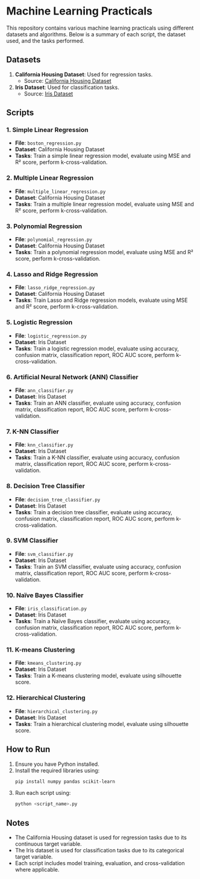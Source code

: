 # Machine Learning Practicals

This repository contains various machine learning practicals using different datasets and algorithms. Below is a summary of each script, the dataset used, and the tasks performed.

## Datasets

1. **California Housing Dataset**: Used for regression tasks.
   - Source: [California Housing Dataset](https://scikit-learn.org/stable/modules/generated/sklearn.datasets.fetch_california_housing.html)
2. **Iris Dataset**: Used for classification tasks.
   - Source: [Iris Dataset](https://scikit-learn.org/stable/modules/generated/sklearn.datasets.load_iris.html)

## Scripts

### 1. Simple Linear Regression
- **File**: `boston_regression.py`
- **Dataset**: California Housing Dataset
- **Tasks**: Train a simple linear regression model, evaluate using MSE and R² score, perform k-cross-validation.

### 2. Multiple Linear Regression
- **File**: `multiple_linear_regression.py`
- **Dataset**: California Housing Dataset
- **Tasks**: Train a multiple linear regression model, evaluate using MSE and R² score, perform k-cross-validation.

### 3. Polynomial Regression
- **File**: `polynomial_regression.py`
- **Dataset**: California Housing Dataset
- **Tasks**: Train a polynomial regression model, evaluate using MSE and R² score, perform k-cross-validation.

### 4. Lasso and Ridge Regression
- **File**: `lasso_ridge_regression.py`
- **Dataset**: California Housing Dataset
- **Tasks**: Train Lasso and Ridge regression models, evaluate using MSE and R² score, perform k-cross-validation.

### 5. Logistic Regression
- **File**: `logistic_regression.py`
- **Dataset**: Iris Dataset
- **Tasks**: Train a logistic regression model, evaluate using accuracy, confusion matrix, classification report, ROC AUC score, perform k-cross-validation.

### 6. Artificial Neural Network (ANN) Classifier
- **File**: `ann_classifier.py`
- **Dataset**: Iris Dataset
- **Tasks**: Train an ANN classifier, evaluate using accuracy, confusion matrix, classification report, ROC AUC score, perform k-cross-validation.

### 7. K-NN Classifier
- **File**: `knn_classifier.py`
- **Dataset**: Iris Dataset
- **Tasks**: Train a K-NN classifier, evaluate using accuracy, confusion matrix, classification report, ROC AUC score, perform k-cross-validation.

### 8. Decision Tree Classifier
- **File**: `decision_tree_classifier.py`
- **Dataset**: Iris Dataset
- **Tasks**: Train a decision tree classifier, evaluate using accuracy, confusion matrix, classification report, ROC AUC score, perform k-cross-validation.

### 9. SVM Classifier
- **File**: `svm_classifier.py`
- **Dataset**: Iris Dataset
- **Tasks**: Train an SVM classifier, evaluate using accuracy, confusion matrix, classification report, ROC AUC score, perform k-cross-validation.

### 10. Naïve Bayes Classifier
- **File**: `iris_classification.py`
- **Dataset**: Iris Dataset
- **Tasks**: Train a Naïve Bayes classifier, evaluate using accuracy, confusion matrix, classification report, ROC AUC score, perform k-cross-validation.

### 11. K-means Clustering
- **File**: `kmeans_clustering.py`
- **Dataset**: Iris Dataset
- **Tasks**: Train a K-means clustering model, evaluate using silhouette score.

### 12. Hierarchical Clustering
- **File**: `hierarchical_clustering.py`
- **Dataset**: Iris Dataset
- **Tasks**: Train a hierarchical clustering model, evaluate using silhouette score.

## How to Run

1. Ensure you have Python installed.
2. Install the required libraries using:
   ```sh
   pip install numpy pandas scikit-learn
   ```
3. Run each script using:
   ```sh
   python <script_name>.py
   ```

## Notes

- The California Housing dataset is used for regression tasks due to its continuous target variable.
- The Iris dataset is used for classification tasks due to its categorical target variable.
- Each script includes model training, evaluation, and cross-validation where applicable.